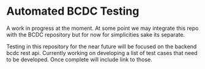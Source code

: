 # Automated BCDC Testing

A work in progress at the moment.  At some point we may integrate this repo with 
the BCDC repository but for now for simplicities sake its separate.

Testing in this repository for the near future will be focused on the backend 
bcdc rest api.  Currently working on developing a list of test cases that need 
to be developed.  Once complete will include link to those.



